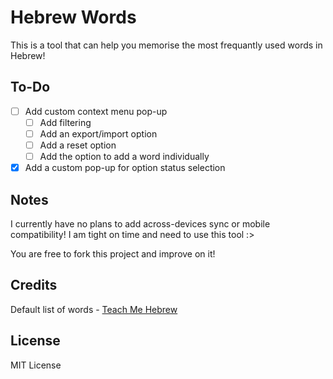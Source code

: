 # Hebrew Words

This is a tool that can help you memorise the most frequantly used words in Hebrew!

## To-Do

- [ ] Add custom context menu pop-up
    - [ ] Add filtering
    - [ ] Add an export/import option
    - [ ] Add a reset option
    - [ ] Add the option to add a word individually
- [x] Add a custom pop-up for option status selection

## Notes

I currently have no plans to add across-devices sync or mobile compatibility! I am tight on time and need to use this tool :>

You are free to fork this project and improve on it!

## Credits

Default list of words - [Teach Me Hebrew](https://www.teachmehebrew.com/hebrew-frequency-list.html)

## License

MIT License
